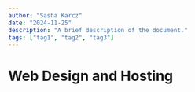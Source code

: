 ```yaml
---
author: "Sasha Karcz"
date: "2024-11-25"
description: "A brief description of the document."
tags: ["tag1", "tag2", "tag3"]
---
```


# Web Design and Hosting
